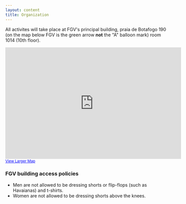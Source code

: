 ```yaml
---
layout: content
title: Organization
---
```


All activites will take place at FGV's principal building, praia de
Botafogo 190 (on the map below FGV is the green arrow __not__ the "A"
balloon mark) room 1014 (10th floor).

<iframe width="550" height="350" frameborder="0" scrolling="no" marginheight="0" marginwidth="0" src="http://maps.google.com/maps?q=-22.941487,-43.180159&amp;ie=UTF8&amp;t=m&amp;vpsrc=0&amp;ll=-22.941638,-43.17996&amp;spn=0.027665,0.047207&amp;z=14&amp;output=embed"></iframe><br/><small>
<a href="http://maps.google.com/maps?q=-22.941487,-43.180159&amp;ie=UTF8&amp;t=m&amp;vpsrc=0&amp;ll=-22.941638,-43.17996&amp;spn=0.027665,0.047207&amp;z=14&amp;source=embed"
 style="color:#0000FF;text-align:left">View Larger Map</a></small>


### FGV building access policies

- Men are not allowed to be dressing shorts or flip-flops (such as Havaianas) and t-shirts.
- Women are not allowed to be dressing shorts above the knees.


